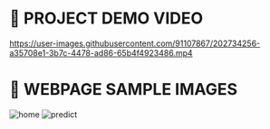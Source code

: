 
# 📝 PROJECT DEMO VIDEO

https://user-images.githubusercontent.com/91107867/202734256-a35708e1-3b7c-4478-ad86-65b4f4923486.mp4

# 📝 WEBPAGE SAMPLE IMAGES

![home](https://user-images.githubusercontent.com/91107867/202743695-fbf865d4-c096-45d1-8984-e7958fba9245.jpg)
![predict](https://user-images.githubusercontent.com/91107867/202743720-394082ad-809f-4bbd-8e1b-3ee3fd1d18ee.jpg)
